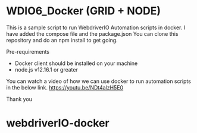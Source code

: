 # WDIO6_Docker (GRID + NODE)

This is a sample script to run WebdriverIO Automation scripts in docker.
I have added the compose file and the package.json 
You can clone this repository and do an npm install to get going.

Pre-requirements
- Docker client should be installed on your machine
- node.js v12.16.1 or greater

You can watch a video of how we can use docker to run automation scripts in the below link.
https://youtu.be/NDt4alzH5E0

Thank you
# webdriverIO-docker
